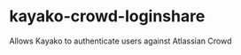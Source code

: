kayako-crowd-loginshare
=======================

Allows Kayako to authenticate users against Atlassian Crowd
